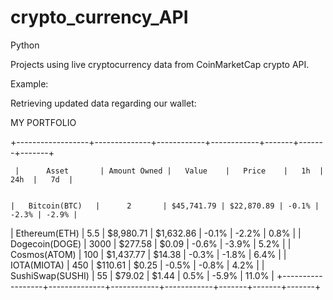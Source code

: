 # crypto_currency_API
Python


Projects using live cryptocurrency data from CoinMarketCap crypto API.


Example:

Retrieving updated data regarding our wallet:

MY PORTFOLIO

+------------------+--------------+------------+------------+-------+-------+-------+





     |      Asset       | Amount Owned |   Value    |   Price    |   1h  |  24h  |   7d  |

                                                                                                                                                                 |   Bitcoin(BTC)   |      2       | $45,741.79 | $22,870.89 | -0.1% | -2.3% | -2.9% |
|  Ethereum(ETH)   |     5.5      | $8,980.71  | $1,632.86  | -0.1% | -2.2% |  0.8% |
|  Dogecoin(DOGE)  |     3000     |  $277.58   |   $0.09    | -0.6% | -3.9% |  5.2% |
|   Cosmos(ATOM)   |     100      | $1,437.77  |   $14.38   | -0.3% | -1.8% |  6.4% |
|   IOTA(MIOTA)    |     450      |  $110.61   |   $0.25    | -0.5% | -0.8% |  4.2% |
| SushiSwap(SUSHI) |      55      |   $79.02   |   $1.44    |  0.5% | -5.9% | 11.0% |
+------------------+--------------+------------+------------+-------+-------+-------+
  
 
